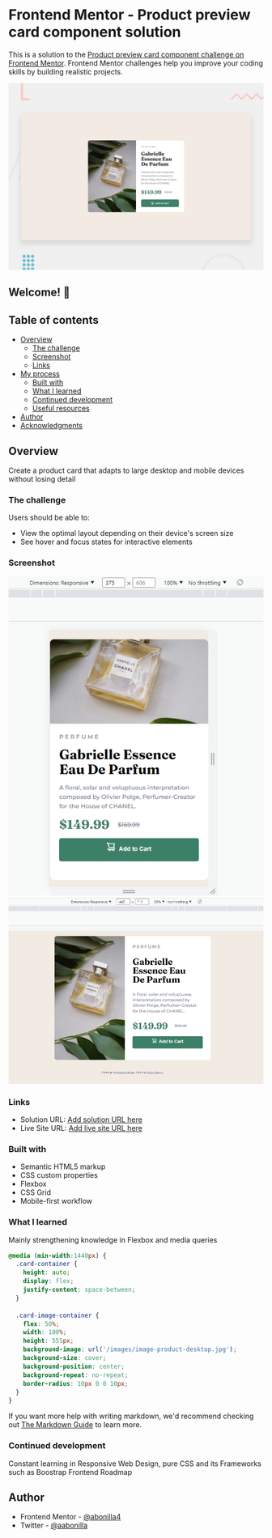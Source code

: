# Frontend Mentor - Product preview card component solution

This is a solution to the [Product preview card component challenge on Frontend Mentor](https://www.frontendmentor.io/challenges/product-preview-card-component-GO7UmttRfa). Frontend Mentor challenges help you improve your coding skills by building realistic projects. 

![Design preview for the Product preview card component coding challenge](./design/desktop-preview.jpg)

## Welcome! 👋

## Table of contents

- [Overview](#overview)
  - [The challenge](#the-challenge)
  - [Screenshot](#screenshot)
  - [Links](#links)
- [My process](#my-process)
  - [Built with](#built-with)
  - [What I learned](#what-i-learned)
  - [Continued development](#continued-development)
  - [Useful resources](#useful-resources)
- [Author](#author)
- [Acknowledgments](#acknowledgments)

## Overview
Create a product card that adapts to large desktop and mobile devices without losing detail
### The challenge

Users should be able to:

- View the optimal layout depending on their device's screen size
- See hover and focus states for interactive elements

### Screenshot

![Mobile aplication](./design/scr-mobile.png)
![Desktop aplication](./design/scr-desktop.png)

### Links

- Solution URL: [Add solution URL here](https://your-solution-url.com)
- Live Site URL: [Add live site URL here](https://test-rdw-product-detail.netlify.app/)

### Built with

- Semantic HTML5 markup
- CSS custom properties
- Flexbox
- CSS Grid
- Mobile-first workflow

### What I learned

Mainly strengthening knowledge in Flexbox and media queries

```css
@media (min-width:1440px) {
  .card-container {
    height: auto;
    display: flex;
    justify-content: space-between;
  }

  .card-image-container {
    flex: 50%;
    width: 100%;
    height: 555px;
    background-image: url('/images/image-product-desktop.jpg');
    background-size: cover;
    background-position: center;
    background-repeat: no-repeat;
    border-radius: 10px 0 0 10px;
  }
}
```

If you want more help with writing markdown, we'd recommend checking out [The Markdown Guide](https://www.markdownguide.org/) to learn more.

### Continued development

Constant learning in Responsive Web Design, pure CSS and its Frameworks such as Boostrap
Frontend Roadmap

## Author

- Frontend Mentor - [@abonilla4](https://www.frontendmentor.io/profile/abonilla4)
- Twitter - [@aabonilla](https://www.twitter.com/aabonilla)
